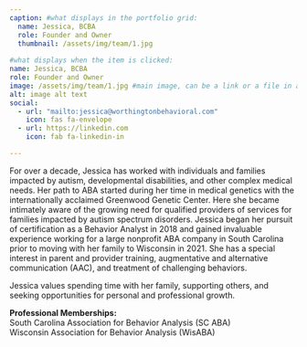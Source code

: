 ```yaml
---
caption: #what displays in the portfolio grid:
  name: Jessica, BCBA
  role: Founder and Owner
  thumbnail: /assets/img/team/1.jpg
  
#what displays when the item is clicked:
name: Jessica, BCBA
role: Founder and Owner
image: /assets/img/team/1.jpg #main image, can be a link or a file in assets/img/portfolio
alt: image alt text
social:
  - url: "mailto:jessica@worthingtonbehavioral.com"
    icon: fas fa-envelope
  - url: https://linkedin.com
    icon: fab fa-linkedin-in

---
```

For over a decade, Jessica has worked with individuals and families impacted by autism, developmental disabilities, and other complex medical needs. Her path to ABA started during her time in medical genetics with the internationally acclaimed Greenwood Genetic Center. Here she became intimately aware of the growing need for qualified providers of services for families impacted by autism spectrum disorders. Jessica began her pursuit of certification as a Behavior Analyst in 2018 and gained invaluable experience working for a large nonprofit ABA company in South Carolina prior to moving with her family to Wisconsin in 2021. She has a special interest in parent and provider training, augmentative and alternative communication (AAC), and treatment of challenging behaviors. 
        
Jessica values spending time with her family, supporting others, and seeking opportunities for personal and professional growth. 

**Professional Memberships:**  
South Carolina Association for Behavior Analysis (SC ABA)  
Wisconsin Association for Behavior Analysis (WisABA)

